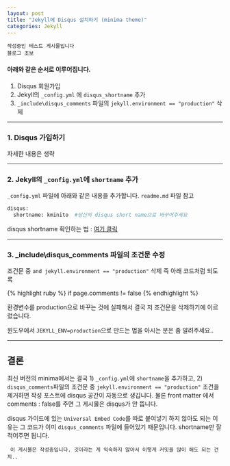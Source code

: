 ```yaml
---
layout: post
title: "Jekyll에 Disqus 설치하기 (minima theme)"
categories: Jekyll
---
```


```
작성중인 테스트 게시물입니다
블로그 초보
```



#### 아래와 같은 순서로 이루어집니다.
1. Disqus 회원가입
2. Jekyll의 `_config.yml` 에 `disqus_shortname` 추가
3. `_include\disqus_comments` 파일의 `jekyll.environment == "production"` 삭제

***




### 1. Disqus 가입하기


자세한 내용은 생략


***



### 2. Jekyll의 `_config.yml`에 `shortname` 추가


`_config.yml` 파일에 아래와 같은 내용을 추가합니다.
`readme.md` 파일 참고


```sh
disqus:
  shortname: kminito  #당신의 disqus short name으로 바꾸어주세요
```
disqus shortname 확인하는 법 : [여기 클릭](https://help.disqus.com/customer/portal/articles/466208)

***


### 3. _include\disqus_comments 파일의 조건문 수정

조건문 중 `and jekyll.environment == "production"` 삭제
즉 아래 코드처럼 되도록

{% highlight ruby %}
if page.comments != false
{% endhighlight %}

환경변수를 production으로 바꾸는 것에 실패해서 결국 저 조건문을 삭제하기에 이르렀습니다.

윈도우에서 `JEKYLL_ENV=production`으로 만드는 법을 아시는 분은 좀 알려주세요..


***


## 결론

최신 버전의 minima에서는 결국 1) `_config.yml`에 `shortname`을 추가하고, 2) `disqus_comments`파일의 조건문 중
 `jekyll.environment == "production"` 조건을 제거하면 작성 포스트에 disqus 공간이 자동으로 생깁니다. 물론 front matter 에서 comments : false를 주면 그 게시물은 disqus가 안 뜹니다.

 disqus 가이드에 있는 `Universal Embed Code`를 따로 붙여넣기 하지 않아도 되는 이유는 그 코드가 이미 `disqus_comments` 파일에 들어있기 때문입니다. shortname만 잘 적어주면 됩니다.


```
 이 게시물은 작성중입니다. 깃이라는 게 익숙하지 않아서 이렇게 커밋을 많이 해도 되는 건지..
```
